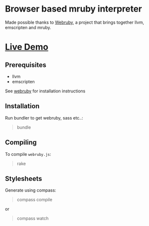 # Browser based mruby interpreter

Made possible thanks to [Webruby](https://github.com/xxuejie/webruby), a project that brings together llvm, emscripten and mruby.

# [Live Demo](http://joshnuss.github.io/mruby-web-irb)

## Prerequisites

- llvm
- emscripten

See [webruby](https://github.com/xxuejie/webruby) for installation instructions

## Installation

Run bundler to get webruby, sass etc..:

  > bundle

## Compiling

To compile `webruby.js`:

  > rake

## Stylesheets

Generate using compass:

  > compass compile

or

  > compass watch
